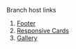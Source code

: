 Branch host links
1. [Footer](https://umic-footer.netlify.app/)
2. [Responsive Cards](https://umic-cards.netlify.app)
3. [Gallery](umic-gallery.netlify.app)
